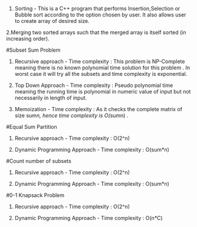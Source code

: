 1. Sorting - This is a C++ program that performs Insertion,Selection or Bubble sort according to the option chosen by user. It also allows user to create array of desired size.

2.Merging two sorted arrays such that the merged array is itself sorted (in increasing order).

#Subset Sum Problem
1. Recursive approach -
    Time complexity : This problem is NP-Complete meaning there is no known polynomial time solution for this problem .
                      In worst case it will try all the subsets and time complexity is exponential.
                   
2. Top Down Approach -
    Time complexity : Pseudo polynomial time meaning the running time is polynomial in numeric value of input but not necessarily in length of input.
                      
3. Memoization -
    Time complexity : As it checks the complete matrix of size sum*n, hence time complexity is O(sum*n) .                      

#Equal Sum Partition
1. Recursive approach -
    Time complexity : O(2^n)
    
2. Dynamic Programming Approach - 
     Time complexity : O(sum*n)
     
#Count number of subsets 
1. Recursive approach -
    Time complexity : O(2^n)
    
2. Dynamic Programming Approach - 
     Time complexity : O(sum*n)

#0-1 Knapsack Problem
1. Recursive approach -
    Time complexity : O(2^n)
    
2. Dynamic Programming Approach - 
     Time complexity : O(n*C)
